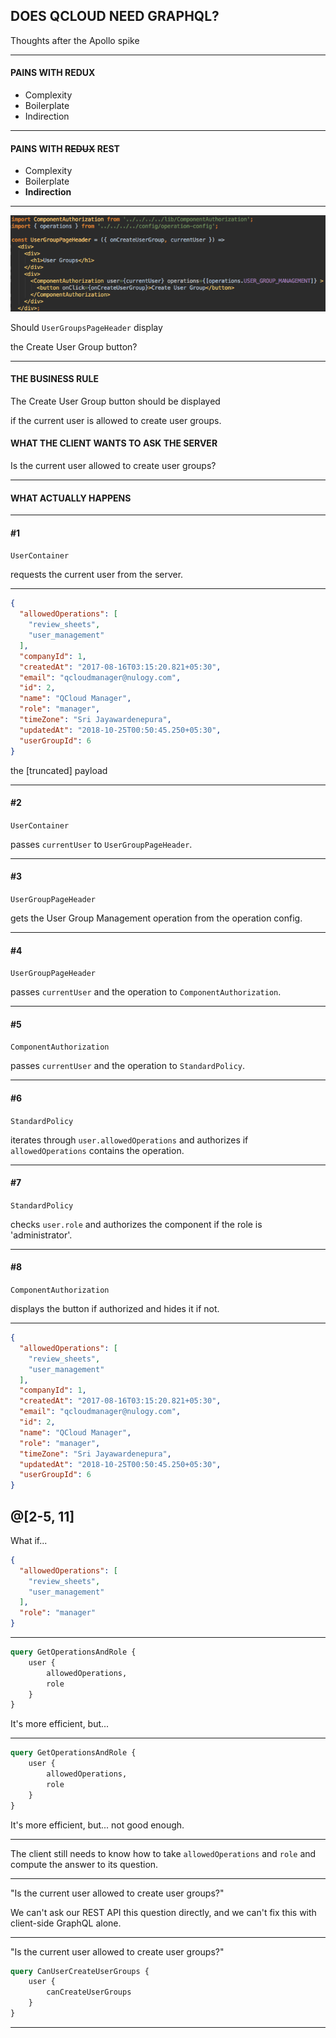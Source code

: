 ## DOES QCLOUD NEED GRAPHQL?

Thoughts after the Apollo spike

---
#### PAINS WITH REDUX


- Complexity
- Boilerplate
- Indirection
---
#### PAINS WITH ~~REDUX~~ REST


- Complexity
- Boilerplate
- **Indirection**
---
![current](images/current_page_header_component.png)


Should `UserGroupsPageHeader` display

the Create User Group button?

---

#### THE BUSINESS RULE

The Create User Group button should be displayed 

if the current user is allowed to create user groups.


#### WHAT THE CLIENT WANTS TO ASK THE SERVER

Is the current user allowed to create user groups?

---
#### WHAT ACTUALLY HAPPENS

---

#### #1

`UserContainer`

requests the current user from the server.

---
```json
{
  "allowedOperations": [
    "review_sheets",
    "user_management"
  ],
  "companyId": 1,
  "createdAt": "2017-08-16T03:15:20.821+05:30",
  "email": "qcloudmanager@nulogy.com",
  "id": 2,
  "name": "QCloud Manager",
  "role": "manager",
  "timeZone": "Sri Jayawardenepura",
  "updatedAt": "2018-10-25T00:50:45.250+05:30",
  "userGroupId": 6
}
```
the [truncated] payload

---
#### #2
`UserContainer`

passes `currentUser` 
to `UserGroupPageHeader`.

---
#### #3
`UserGroupPageHeader` 

gets the User Group Management 
operation from the operation config.

---
#### #4
`UserGroupPageHeader` 

passes `currentUser`
and the operation to `ComponentAuthorization`.

---

#### #5
`ComponentAuthorization` 

passes `currentUser`
and the operation to `StandardPolicy`.

---

#### #6
`StandardPolicy`

iterates through `user.allowedOperations` and 
authorizes if `allowedOperations` contains the operation.

---
#### #7
`StandardPolicy`

checks `user.role` and authorizes the component 
if the role is 'administrator'.

---
#### #8
`ComponentAuthorization`

displays the button if authorized and hides it if not.

---
```json
{
  "allowedOperations": [
    "review_sheets",
    "user_management"
  ],
  "companyId": 1,
  "createdAt": "2017-08-16T03:15:20.821+05:30",
  "email": "qcloudmanager@nulogy.com",
  "id": 2,
  "name": "QCloud Manager",
  "role": "manager",
  "timeZone": "Sri Jayawardenepura",
  "updatedAt": "2018-10-25T00:50:45.250+05:30",
  "userGroupId": 6
}
```
@[2-5, 11]
---
What if...


```json
{
  "allowedOperations": [
    "review_sheets",
    "user_management"
  ],
  "role": "manager"
}
```

---

```graphql
query GetOperationsAndRole {
    user {
        allowedOperations,
        role
    }
}

```
It's more efficient, but...

---
```graphql
query GetOperationsAndRole {
    user {
        allowedOperations,
        role
    }
}

```
It's more efficient, but...
not good enough.

---

The client still needs to know how to take `allowedOperations`
and `role` and compute the answer to its question.

---

"Is the current user allowed to create user groups?"

We can't ask our REST API this question directly,
and we can't fix this with client-side GraphQL alone.

---

"Is the current user allowed to create user groups?"

```graphql
query CanUserCreateUserGroups {
    user {
        canCreateUserGroups
    }
}
```

---






